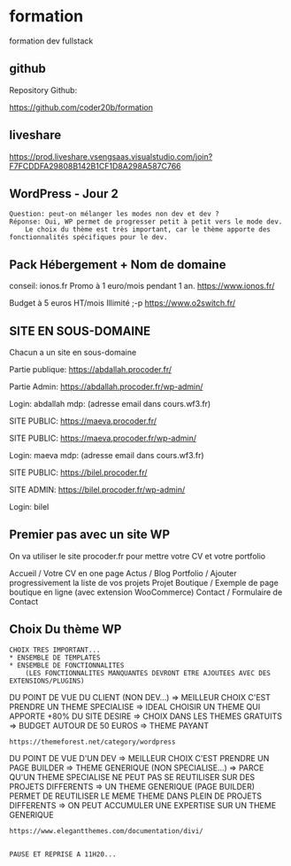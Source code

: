 # formation

formation dev fullstack

## github

Repository Github:

https://github.com/coder20b/formation

## liveshare

https://prod.liveshare.vsengsaas.visualstudio.com/join?F7FCDDFA29808B142B1CF1D8A298A587C766

## WordPress - Jour 2

    Question: peut-on mélanger les modes non dev et dev ?
    Réponse: Oui, WP permet de progresser petit à petit vers le mode dev.
        Le choix du thème est très important, car le thème apporte des fonctionnalités spécifiques pour le dev.

## Pack Hébergement + Nom de domaine

conseil: ionos.fr Promo à 1 euro/mois pendant 1 an.
https://www.ionos.fr/


Budget à 5 euros HT/mois 
Illimité ;-p
https://www.o2switch.fr/



## SITE EN SOUS-DOMAINE

Chacun a un site en sous-domaine

Partie publique:
https://abdallah.procoder.fr/

Partie Admin:
https://abdallah.procoder.fr/wp-admin/

Login:  abdallah
mdp:    (adresse email dans cours.wf3.fr)


SITE PUBLIC:
https://maeva.procoder.fr/


SITE PUBLIC:
https://maeva.procoder.fr/wp-admin/

Login:  maeva
mdp:    (adresse email dans cours.wf3.fr)


SITE PUBLIC:
https://bilel.procoder.fr/


SITE ADMIN:
https://bilel.procoder.fr/wp-admin/

Login:  bilel

## Premier pas avec un site WP

On va utiliser le site procoder.fr pour mettre votre CV et votre portfolio

Accueil             / Votre CV en one page
Actus               / Blog
Portfolio           / Ajouter progressivement la liste de vos projets
Projet Boutique     / Exemple de page boutique en ligne (avec extension WooCommerce)
Contact             / Formulaire de Contact

## Choix Du thème WP

    CHOIX TRES IMPORTANT...
    * ENSEMBLE DE TEMPLATES
    * ENSEMBLE DE FONCTIONNALITES
        (LES FONCTIONNALITES MANQUANTES DEVRONT ETRE AJOUTEES AVEC DES EXTENSIONS/PLUGINS)

DU POINT DE VUE DU CLIENT (NON DEV...)
=> MEILLEUR CHOIX C'EST PRENDRE UN THEME SPECIALISE
=> IDEAL CHOISIR UN THEME QUI APPORTE +80% DU SITE DESIRE
=> CHOIX DANS LES THEMES GRATUITS
=> BUDGET AUTOUR DE 50 EUROS => THEME PAYANT

    https://themeforest.net/category/wordpress


DU POINT DE VUE D'UN DEV
=> MEILLEUR CHOIX C'EST PRENDRE UN PAGE BUILDER
=> THEME GENERIQUE (NON SPECIALISE...)
=> PARCE QU'UN THEME SPECIALISE NE PEUT PAS SE REUTILISER SUR DES PROJETS DIFFERENTS
=> UN THEME GENERIQUE (PAGE BUILDER) PERMET DE REUTILISER LE MEME THEME DANS PLEIN DE PROJETS DIFFERENTS
=> ON PEUT ACCUMULER UNE EXPERTISE SUR UN THEME GENERIQUE

    https://www.elegantthemes.com/documentation/divi/


    PAUSE ET REPRISE A 11H20...
    






























































































































